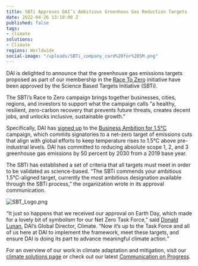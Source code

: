 ```yaml
---
title: SBTi Approves DAI’s Ambitious Greenhous Gas Reduction Targets
date: 2022-04-26 13:10:00 Z
published: false
tags:
- climate
solutions:
- Climate
regions: Worldwide
social-image: "/uploads/SBTi_company_card%20for%20SM.png"
---
```


DAI is delighted to announce that the greenhouse gas emissions targets proposed as part of our membership in the [Race To Zero](https://unfccc.int/climate-action/race-to-zero-campaign#eq-2) initiative have been approved by the Science Based Targets Initiative (SBTi).

The SBTi’s Race to Zero campaign brings together businesses, cities, regions, and investors to support what the campaign calls “a healthy, resilient, zero-carbon recovery that prevents future threats, creates decent jobs, and unlocks inclusive, sustainable growth.” 

Specifically, DAI has [signed up](https://www.dai.com/news/dai-joins-race-to-zero-campaign-accelerating-companys-trajectory-to-net-zero) to the [Business Ambition for 1.5°C](https://sciencebasedtargets.org/business-ambition-for-1-5c/) campaign, which commits signatories to a net-zero target of emissions cuts that align with global efforts to keep temperature rises to 1.5°C above pre-industrial levels. DAI has committed to reducing absolute scope 1, 2, and 3 greenhouse gas emissions by 50 percent by 2030 from a 2019 base year.

The SBTi has established a set of criteria that all targets must meet in order to be validated as science-based. “The SBTi commends your ambitious 1.5°C-aligned target, currently the most ambitious designation available through the SBTi process,” the organization wrote in its approval communication.

![SBT_Logo.png](/uploads/SBT_Logo.png)

“It just so happens that we received our approval on Earth Day, which made for a lovely bit of symbolism for our Net Zero Task Force,” said [Donald Lunan](https://www.dai.com/who-we-are/our-team/donald-lunan), DAI’s Global Director, Climate. “Now it’s up to the Task Force and all of us here at DAI to implement the framework, meet these targets, and ensure DAI is doing its part to advance meaningful climate action.”

For an overview of our work in climate adaptation and mitigation, visit our [climate solutions page](https://www.dai.com/our-work/solutions/climate) or check out our latest [Communication on Progress](https://dai-assets.s3.amazonaws.com/ungc-final-2021.pdf).
